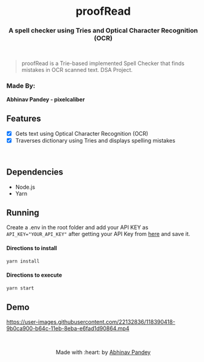 <p align="center">
	<h1 align="center"> proofRead </h1>
	<h3 align="center"> A spell checker using Tries and Optical Character Recognition (OCR) </h3>
</p>
<br>

> proofRead is a Trie-based implemented Spell Checker that finds mistakes in OCR scanned text. DSA Project.

### Made By:
**Abhinav Pandey - pixelcaliber** <br />

## Features

- [X] Gets text using Optical Character Recognition (OCR)
- [X] Traverses dictionary using Tries and displays spelling mistakes

<br>

## Dependencies

- Node.js
- Yarn

## Running

Create a .env in the root folder and add your API KEY as ```API_KEY="YOUR_API_KEY"``` after getting your API Key from [here](https://ocr.space/OCRAPI) and save it.
<br>

#### Directions to install

```bash
yarn install
```

#### Directions to execute

```bash
yarn start
```

## Demo

https://user-images.githubusercontent.com/22132836/118390418-9b0ca900-b64c-11eb-8eba-e6fad1d90864.mp4

<br />

<p align="center">
	Made with :heart: by <a href="https://github.com/pixelcaliber">Abhinav Pandey</a>
</p>
